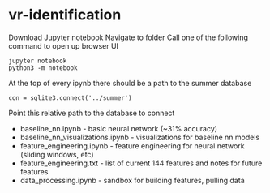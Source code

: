 # vr-identification

Download Jupyter notebook
Navigate to folder
Call one of the following command to open up browser UI
```
jupyter notebook
python3 -m notebook
```

At the top of every ipynb there should be a path to the summer database
```
con = sqlite3.connect('../summer')
```
Point this relative path to the database to connect



* baseline_nn.ipynb - basic neural network (~31% accuracy)
* baseline_nn_visualizations.ipynb - visualizations for baseline nn models
* feature_engineering.ipynb - feature engineering for neural network (sliding windows, etc)
* feature_engineering.txt - list of current 144 features and notes for future features
* data_processing.ipynb - sandbox for building features, pulling data
